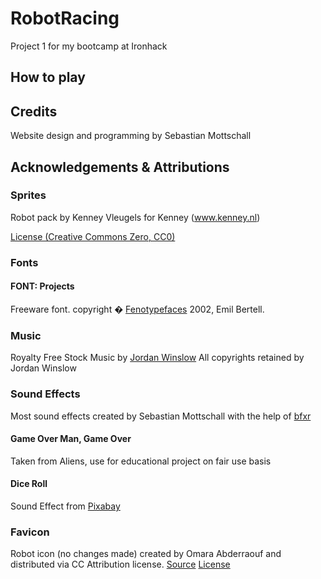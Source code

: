 # RobotRacing

Project 1 for my bootcamp at Ironhack

## How to play

## Credits

Website design and programming by Sebastian Mottschall

## Acknowledgements & Attributions

### Sprites
Robot pack
by Kenney Vleugels for Kenney (www.kenney.nl)

[License (Creative Commons Zero, CC0)](http://creativecommons.org/publicdomain/zero/1.0/)

### Fonts

#### FONT: Projects
Freeware font.
copyright � [Fenotypefaces](http://fenotype.com) 2002, Emil Bertell.


### Music
Royalty Free Stock Music by [Jordan Winslow](https://jordanwinslow.me)
All copyrights retained by Jordan Winslow

### Sound Effects
Most sound effects created by Sebastian Mottschall with the help of [bfxr](https://www.bfxr.net/)

#### Game Over Man, Game Over
Taken from Aliens, use for educational project on fair use basis

#### Dice Roll
Sound Effect from [Pixabay](https://pixabay.com/?utm_source=link-attribution&amp;utm_medium=referral&amp;utm_campaign=music&amp;utm_content=102706)

### Favicon
Robot icon (no changes made) created by Omara Abderraouf and distributed via CC Attribution license.
[Source](https://icon-icons.com/icon/robot/83633)
[License](https://creativecommons.org/licenses/by/4.0/)
